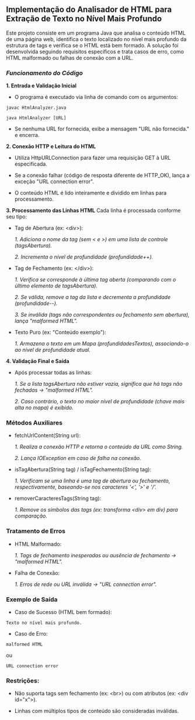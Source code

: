 ## Implementação do Analisador de HTML para Extração de Texto no Nível Mais Profundo

Este projeto consiste em um programa Java que analisa o conteúdo HTML de uma página web, identifica o texto localizado no nível mais profundo da estrutura de tags e verifica se o HTML está bem formado. A solução foi desenvolvida seguindo requisitos específicos e trata casos de erro, como HTML malformado ou falhas de conexão com a URL.

### *Funcionamento do Código*
**1. Entrada e Validação Inicial**

* O programa é executado via linha de comando com os argumentos:

```
javac HtmlAnalyzer.java
```
```
java HtmlAnalyzer [URL]
```
* Se nenhuma URL for fornecida, exibe a mensagem "URL não fornecida." e encerra.

**2. Conexão HTTP e Leitura do HTML**

* Utiliza HttpURLConnection para fazer uma requisição GET à URL especificada.

* Se a conexão falhar (código de resposta diferente de HTTP_OK), lança a exceção "URL connection error".

* O conteúdo HTML é lido inteiramente e dividido em linhas para processamento.

**3. Processamento das Linhas HTML**
Cada linha é processada conforme seu tipo:

* Tag de Abertura (ex: &lt;div&gt;):

    *1. Adiciona o nome da tag (sem < e >) em uma lista de controle (tagsAbertura).*
    
    *2. Incrementa o nível de profundidade (profundidade++).*
  

* Tag de Fechamento (ex: &lt;/div&gt;):

    *1. Verifica se corresponde à última tag aberta (comparando com o último elemento de tagsAbertura).*
    
    *2. Se válida, remove a tag da lista e decrementa a profundidade (profundidade--).*
    
    *3. Se inválida (tags não correspondentes ou fechamento sem abertura), lança "malformed HTML".*


* Texto Puro (ex: "Conteúdo exemplo"):

    *1. Armazena o texto em um Mapa (profundidadesTextos), associando-o ao nível de profundidade atual.*

**4. Validação Final e Saída**
* Após processar todas as linhas:

    *1. Se a lista tagsAbertura não estiver vazia, significa que há tags não fechadas → "malformed HTML".*

    *2. Caso contrário, o texto no maior nível de profundidade (chave mais alta no mapa) é exibido.*

### Métodos Auxiliares

* fetchUrlContent(String url):

    *1. Realiza a conexão HTTP e retorna o conteúdo da URL como String.*
    
    *2. Lança IOException em caso de falha na conexão.*

* isTagAbertura(String tag) / isTagFechamento(String tag):

    *1. Verificam se uma linha é uma tag de abertura ou fechamento, respectivamente, baseando-se nos caracteres '<', '>' e '/'.*

* removerCaracteresTags(String tag):

    *1. Remove os símbolos das tags (ex: transforma &lt;div&gt; em div) para comparação.*

### Tratamento de Erros
* HTML Malformado:

    *1. Tags de fechamento inesperadas ou ausência de fechamento → "malformed HTML".*

* Falha de Conexão:

    *1. Erros de rede ou URL inválida → "URL connection error".*

### Exemplo de Saída
* Caso de Sucesso (HTML bem formado):
```
Texto no nível mais profundo.
```
* Caso de Erro:
```
malformed HTML
```
ou
```
URL connection error
```

### Restrições:

 * Não suporta tags sem fechamento (ex: &lt;br&gt;) ou com atributos (ex: &lt;div id="x"&gt;).
 
 * Linhas com múltiplos tipos de conteúdo são consideradas inválidas.
